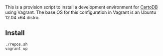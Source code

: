 This is a provision script to install a development environment for [CartoDB](https://github.com/CartoDB/cartodb) using Vagrant. The base OS for this configuration in Vagrant is an Ubuntu 12.04 x64 distro.

## Install
```
./repos.sh
vagrant up
```
